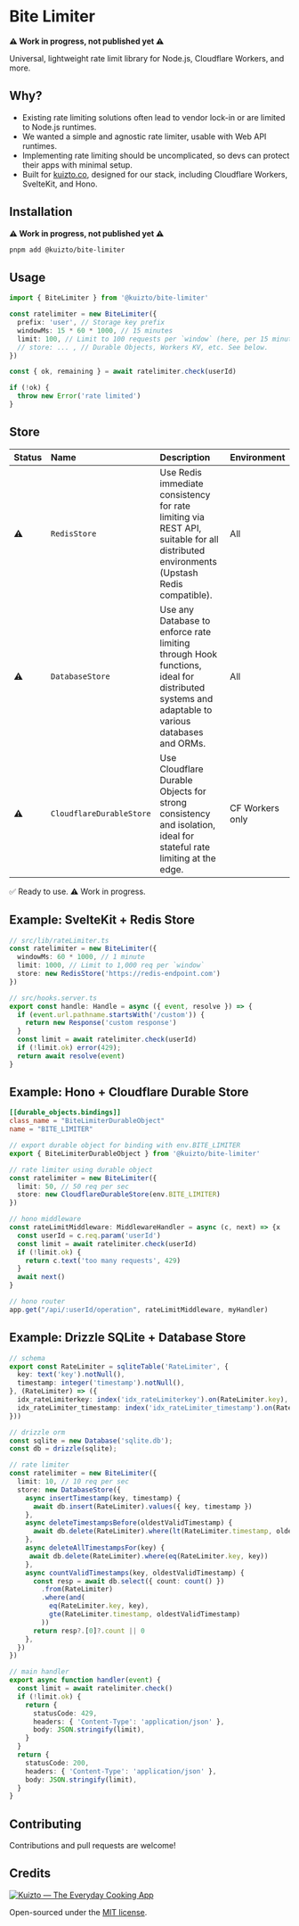 # Bite Limiter

**⚠️ Work in progress, not published yet ⚠️**

Universal, lightweight rate limit library for Node.js, Cloudflare Workers, and more.

## Why?

- Existing rate limiting solutions often lead to vendor lock-in or are limited to Node.js runtimes.
- We wanted a simple and agnostic rate limiter, usable with Web API runtimes.
- Implementing rate limiting should be uncomplicated, so devs can protect their apps with minimal setup.
- Built for [kuizto.co](https://kuizto.co/?utm_source=bite-limiter&utm_medium=github), designed for our stack, including Cloudflare Workers, SvelteKit, and Hono.

## Installation

**⚠️ Work in progress, not published yet ⚠️**

```bash
pnpm add @kuizto/bite-limiter
```

## Usage

```ts
import { BiteLimiter } from '@kuizto/bite-limiter'

const ratelimiter = new BiteLimiter({
  prefix: 'user', // Storage key prefix
  windowMs: 15 * 60 * 1000, // 15 minutes
  limit: 100, // Limit to 100 requests per `window` (here, per 15 minutes).
  // store: ... , // Durable Objects, Workers KV, etc. See below.
})

const { ok, remaining } = await ratelimiter.check(userId)

if (!ok) {
  throw new Error('rate limited')
}
```

## Store

| Status | Name | Description | Environment |
| --- | :--- | :--- | --- |
| ⚠️ | `RedisStore` | Use Redis immediate consistency for rate limiting via REST API, suitable for all distributed environments (Upstash Redis compatible). | All |
| ⚠️ | `DatabaseStore` | Use any Database to enforce rate limiting through Hook functions, ideal for distributed systems and adaptable to various databases and ORMs. | All |
| ⚠️ | `CloudflareDurableStore`| Use Cloudflare Durable Objects for strong consistency and isolation, ideal for stateful rate limiting at the edge. | CF Workers only |

✅ Ready to use.
⚠️ Work in progress.

## Example: SvelteKit + Redis Store

```ts
// src/lib/rateLimiter.ts
const ratelimiter = new BiteLimiter({ 
  windowMs: 60 * 1000, // 1 minute
  limit: 1000, // Limit to 1,000 req per `window`
  store: new RedisStore('https://redis-endpoint.com')
})

// src/hooks.server.ts
export const handle: Handle = async ({ event, resolve }) => {
  if (event.url.pathname.startsWith('/custom')) {
    return new Response('custom response')
  }
  const limit = await ratelimiter.check(userId)
  if (!limit.ok) error(429);
  return await resolve(event)
}
```

## Example: Hono + Cloudflare Durable Store

```toml
[[durable_objects.bindings]]
class_name = "BiteLimiterDurableObject"
name = "BITE_LIMITER"
```

```ts
// export durable object for binding with env.BITE_LIMITER
export { BiteLimiterDurableObject } from '@kuizto/bite-limiter'

// rate limiter using durable object
const ratelimiter = new BiteLimiter({ 
  limit: 50, // 50 req per sec
  store: new CloudflareDurableStore(env.BITE_LIMITER)
})

// hono middleware
const rateLimitMiddleware: MiddlewareHandler = async (c, next) => {x
  const userId = c.req.param('userId')
  const limit = await ratelimiter.check(userId)
  if (!limit.ok) {
    return c.text('too many requests', 429)
  }
  await next()
}

// hono router
app.get("/api/:userId/operation", rateLimitMiddleware, myHandler)
```

## Example: Drizzle SQLite + Database Store

```ts
// schema
export const RateLimiter = sqliteTable('RateLimiter', {
  key: text('key').notNull(),
  timestamp: integer('timestamp').notNull(),
}, (RateLimiter) => ({
  idx_rateLimiterkey: index('idx_rateLimiterkey').on(RateLimiter.key),
  idx_rateLimiter_timestamp: index('idx_rateLimiter_timestamp').on(RateLimiter.timestamp),
}))
```

```ts
// drizzle orm
const sqlite = new Database('sqlite.db');
const db = drizzle(sqlite);

// rate limiter
const ratelimiter = new BiteLimiter({
  limit: 10, // 10 req per sec
  store: new DatabaseStore({
    async insertTimestamp(key, timestamp) {
      await db.insert(RateLimiter).values({ key, timestamp })
    },
    async deleteTimestampsBefore(oldestValidTimestamp) {
      await db.delete(RateLimiter).where(lt(RateLimiter.timestamp, oldestValidTimestamp))
    },
    async deleteAllTimestampsFor(key) {
     await db.delete(RateLimiter).where(eq(RateLimiter.key, key))
    },
    async countValidTimestamps(key, oldestValidTimestamp) {
      const resp = await db.select({ count: count() })
        .from(RateLimiter)
        .where(and(
          eq(RateLimiter.key, key),
          gte(RateLimiter.timestamp, oldestValidTimestamp)
        ))
      return resp?.[0]?.count || 0
    },
  })
})

// main handler
export async function handler(event) {
  const limit = await ratelimiter.check()
  if (!limit.ok) {
    return {
      statusCode: 429,
      headers: { 'Content-Type': 'application/json' },
      body: JSON.stringify(limit),
    }
  }
  return {
    statusCode: 200,
    headers: { 'Content-Type': 'application/json' },
    body: JSON.stringify(limit),
  }
}
```

## Contributing

Contributions and pull requests are welcome!

## Credits

[![Kuizto — The Everyday Cooking App](https://prisma-appsync.vercel.app/sponsors/kuizto-banner.png "Kuizto — The Everyday Cooking App")](https://kuizto.co/?utm_source=bite-limiter&utm_medium=github)

Open-sourced under the [MIT license](/LICENSE).

